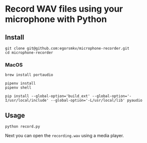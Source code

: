 # Record WAV files using your microphone with Python

## Install

```
git clone git@github.com:egorsmkv/microphone-recorder.git
cd microphone-recorder
```

### MacOS

```
brew install portaudio

pipenv install
pipenv shell

pip install --global-option='build_ext' --global-option='-I/usr/local/include' --global-option='-L/usr/local/lib' pyaudio
```

## Usage

```
python record.py
```

Next you can open the `recording.wav` using a media player.

